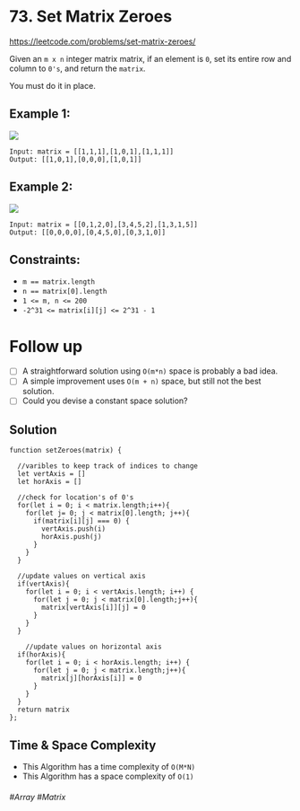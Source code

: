 # 73. Set Matrix Zeroes
https://leetcode.com/problems/set-matrix-zeroes/

Given an `m x n` integer matrix matrix, if an element is `0`, set its entire row and column to `0's`, and return the `matrix`.

You must do it in place.
## Example 1:
![](https://assets.leetcode.com/uploads/2020/08/17/mat1.jpg)
````
Input: matrix = [[1,1,1],[1,0,1],[1,1,1]]
Output: [[1,0,1],[0,0,0],[1,0,1]]
````
## Example 2:
![](https://assets.leetcode.com/uploads/2020/08/17/mat2.jpg)
````
Input: matrix = [[0,1,2,0],[3,4,5,2],[1,3,1,5]]
Output: [[0,0,0,0],[0,4,5,0],[0,3,1,0]]
```` 

## Constraints:
- `m == matrix.length`
- `n == matrix[0].length`
- `1 <= m, n <= 200`
- `-2^31 <= matrix[i][j] <= 2^31 - 1`
 
# Follow up
- [ ] A straightforward solution using `O(m*n)` space is probably a bad idea.
- [ ] A simple improvement uses `O(m + n)` space, but still not the best solution.
- [ ] Could you devise a constant space solution?

## Solution 
````
function setZeroes(matrix) {
      
  //varibles to keep track of indices to change
  let vertAxis = []
  let horAxis = []
  
  //check for location's of 0's
  for(let i = 0; i < matrix.length;i++){
    for(let j= 0; j < matrix[0].length; j++){
      if(matrix[i][j] === 0) {
        vertAxis.push(i)
        horAxis.push(j)
      }
    }
  }
  
  //update values on vertical axis
  if(vertAxis){
    for(let i = 0; i < vertAxis.length; i++) {
      for(let j = 0; j < matrix[0].length;j++){
        matrix[vertAxis[i]][j] = 0
      }
    }
  }
  
    //update values on horizontal axis
  if(horAxis){
    for(let i = 0; i < horAxis.length; i++) {
      for(let j = 0; j < matrix.length;j++){
        matrix[j][horAxis[i]] = 0
      }
    }
  }
  return matrix
};
````

## Time & Space Complexity
- This Algorithm has a time complexity of `O(M*N)`
- This Algorithm has a space complexity of `O(1)`

###### #Array #Matrix
